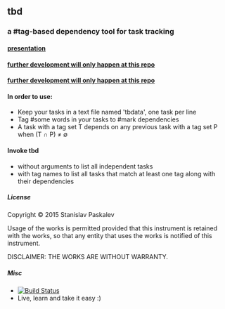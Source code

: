 ## tbd
### a #tag-based dependency tool for task tracking

#### [presentation](http://go-talks.appspot.com/github.com/solarsea/tbd/tbd.slide#1)

#### [further development will only happen at this repo](https://github.com/solarsea/tbd)

#### [further development will only happen at this repo](https://github.com/solarsea/tbd)

#### In order to use:

* Keep your tasks in a text file named 'tbdata', one task per line
* Tag #some words in your tasks to #mark dependencies
* A task with a tag set T depends on any previous task with a tag set P when (T ∩ P) ≠ ∅

#### Invoke tbd

* without arguments to list all independent tasks
* with tag names to list all tasks that match at least one tag along with their dependencies

##### License

Copyright ©  2015 Stanislav Paskalev

Usage of the works is permitted provided that this instrument is retained with the works, so that any entity that uses the works is notified of this instrument.

DISCLAIMER: THE WORKS ARE WITHOUT WARRANTY.

##### Misc

* [![Build Status](https://drone.io/github.com/solarsea/tbd/status.png)](https://drone.io/github.com/solarsea/tbd/latest)
* Live, learn and take it easy :)
